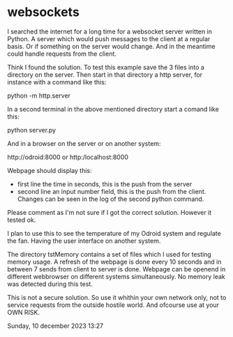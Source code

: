 # websockets

I searched the internet for a long time for a websocket server written in Python. A server which would push messages to the client at a regular basis. Or if something on the server would change. And in the meantime could handle requests from the client.

Think I found the solution. To test this example save the 3 files into a directory on the server. Then start in that directory a http server, for instance with a command like this:

python -m http.server

In a second terminal in the above mentioned directory start a comand like this:

python server.py

And in a browser on the server or on another system:

http://odroid:8000 or http:/localhost:8000

Webpage should display this:

- first line the time in seconds, this is the push from the server
- second line an input number field, this is the push from the client. Changes can be seen in the log of the second python command.

Please comment as I'm not sure if I got the correct solution. However it tested ok.

I plan to use this to see the temperature of my Odroid system and regulate the fan. Having the user interface on another system.

The directory tstMemory contains a set of files which I used for testing memory usage. A refresh of the webpage is done every 10 seconds and in between 7 sends from client to server is done. Webpage can be openend in different webbrowser on different systems simultaneously. No memory leak was detected during this test.

This is not a secure solution. So use it whithin your own network only, not to service requests from the outside hostile world. And ofcourse use at your OWN RISK.

Sunday, 10 december 2023 13:27
